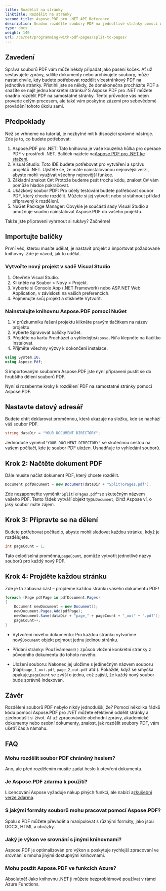 ```yaml
---
title: Rozdělit na stránky
linktitle: Rozdělit na stránky
second_title: Aspose.PDF pro .NET API Reference
description: Snadno rozdělte soubory PDF na jednotlivé stránky pomocí Aspose.PDF for .NET s tímto komplexním výukovým programem. Včetně průvodce krok za krokem.
type: docs
weight: 140
url: /cs/net/programming-with-pdf-pages/split-to-pages/
---
```

## Zavedení

Správa souborů PDF vám může někdy připadat jako pasení koček. Ať už sestavujete zprávy, sdílíte dokumenty nebo archivujete soubory, může nastat chvíle, kdy budete potřebovat rozdělit vícestránkový PDF na jednotlivé stránky. Přistihli jste se někdy, že donekonečna procházíte PDF a snažíte se najít jednu konkrétní stránku? S Aspose.PDF pro .NET můžete snadno rozdělit PDF na samostatné stránky. Tento průvodce vás nejen provede celým procesem, ale také vám poskytne zázemí pro sebevědomé provádění tohoto úkolu sami.

## Předpoklady

Než se vrhneme na tutoriál, je nezbytné mít k dispozici správné nástroje. Zde je to, co budete potřebovat:

1. Aspose.PDF pro .NET: Tato knihovna je vaše kouzelná hůlka pro operace PDF v prostředí .NET. Balíček najdete na[Aspose.PDF pro .NET ke stažení](https://releases.aspose.com/pdf/net/).
2. Visual Studio: Toto IDE budete potřebovat pro vytváření a správu projektů .NET. Ujistěte se, že máte nainstalovanou nejnovější verzi, abyste mohli využívat všechny nejnovější funkce.
3. Základní znalost C#: Protože budeme psát trochu kódu, znalost C# vám pomůže hladce pokračovat.
4. Ukázkový soubor PDF: Pro účely testování budete potřebovat soubor PDF, který chcete rozdělit. Můžete si jej vytvořit nebo si stáhnout příklad připravený k rozdělení.
5. NuGet Package Manager: Obvykle je součástí sady Visual Studio a umožňuje snadno nainstalovat Aspose.PDF do vašeho projektu.

Takže jste připraveni vyhrnout si rukávy? Začněme!

## Importujte balíčky

První věc, kterou musíte udělat, je nastavit projekt a importovat požadované knihovny. Zde je návod, jak to udělat.

### Vytvořte nový projekt v sadě Visual Studio

1. Otevřete Visual Studio.
2. Klikněte na Soubor > Nový > Projekt.
3. Vyberte si Console App (.NET Framework) nebo ASP.NET Web Application, v závislosti na vašich preferencích.
4. Pojmenujte svůj projekt a stiskněte Vytvořit.

### Nainstalujte knihovnu Aspose.PDF pomocí NuGet

1. V průzkumníku řešení projektu klikněte pravým tlačítkem na název projektu.
2. Vyberte Spravovat balíčky NuGet.
3.  Přejděte na kartu Procházet a vyhledejte`Aspose.PDF`a klepněte na tlačítko Instalovat.
4. Přijměte všechny výzvy k dokončení instalace.

```csharp
using System.IO;
using Aspose.Pdf;
```

S importovaným souborem Aspose.PDF jste nyní připraveni pustit se do hrubšího dělení souborů PDF.

Nyní si rozeberme kroky k rozdělení PDF na samostatné stránky pomocí Aspose.PDF.

## Nastavte datový adresář

Budete chtít deklarovat proměnnou, která ukazuje na složku, kde se nachází váš soubor PDF.

```csharp
string dataDir = "YOUR DOCUMENT DIRECTORY";
```

 Jednoduše vyměnit`"YOUR DOCUMENT DIRECTORY"` se skutečnou cestou na vašem počítači, kde je soubor PDF uložen. Usnadňuje to vyhledání souborů.

## Krok 2: Načtěte dokument PDF

Dále musíte načíst dokument PDF, který chcete rozdělit.

```csharp
Document pdfDocument = new Document(dataDir + "SplitToPages.pdf");
```

 Zde nezapomeňte vyměnit`"SplitToPages.pdf"`se skutečným názvem vašeho PDF. Tento řádek vytváří objekt typu`Document`, čímž Aspose ví, o jaký soubor máte zájem.

## Krok 3: Připravte se na dělení

Budete potřebovat počítadlo, abyste mohli sledovat každou stránku, když je rozdělujete. 

```csharp
int pageCount = 1;
```

 Tato celočíselná proměnná,`pageCount`, pomůže vytvořit jednotlivé názvy souborů pro každý nový PDF.

## Krok 4: Projděte každou stránku

Zde je ta zábavná část – projdeme každou stránku vašeho dokumentu PDF!

```csharp
foreach (Page pdfPage in pdfDocument.Pages)
{
    Document newDocument = new Document();
    newDocument.Pages.Add(pdfPage);
    newDocument.Save(dataDir + "page_" + pageCount + "_out" + ".pdf");
    pageCount++;
}
```

-  Vytvoření nového dokumentu: Pro každou stránku vytvoříme nový`Document` objekt pojmout jednu jedinou stránku.
  
-  Přidání stránky: Používáme`Add()` způsob vložení konkrétní stránky z původního dokumentu do tohoto nového.

-  Uložení souboru: Nakonec jej uložíme s jedinečným názvem souboru (např`page_1_out.pdf`, `page_2_out.pdf` atd.). Pokaždé, když se smyčka opakuje,`pageCount` se zvýší o jednu, což zajistí, že každý nový soubor bude správně indexován. 

## Závěr

Rozdělení souborů PDF nebylo nikdy jednodušší, že? Pomocí několika řádků kódu pomocí Aspose.PDF pro .NET můžete efektivně oddělit stránky a zjednodušit si život. Ať už zpracováváte obchodní zprávy, akademické dokumenty nebo osobní dokumenty, znalost, jak rozdělit soubory PDF, vám ušetří čas a námahu.

## FAQ

### Mohu rozdělit soubor PDF chráněný heslem?
Ano, ale před rozdělením musíte zadat heslo k otevření dokumentu.

### Je Aspose.PDF zdarma k použití?
 Licencování Aspose vyžaduje nákup plných funkcí, ale nabízí a[zkušební verze zdarma](https://releases.aspose.com/).

### S jakými formáty souborů mohu pracovat pomocí Aspose.PDF?
Spolu s PDF můžete převádět a manipulovat s různými formáty, jako jsou DOCX, HTML a obrázky.

### Jaký je výkon ve srovnání s jinými knihovnami?
Aspose.PDF je optimalizován pro výkon a poskytuje rychlejší zpracování ve srovnání s mnoha jinými dostupnými knihovnami.

### Mohu použít Aspose.PDF ve funkcích Azure?
Absolutně! Jako knihovnu .NET ji můžete bezproblémově používat v rámci Azure Functions.